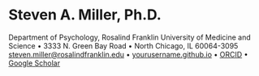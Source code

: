 <html>

<head>
    <meta charset="UTF-8">
    <meta name="viewport" content="width=device-width, initial-scale=1.0">
    <title>Steveb A. Miller, Ph.D.</title>
</head>

<body>    
    <h1>Steven A. Miller, Ph.D.</h1>
    <div class="contact-info">
        <p>
            Department of Psychology, Rosalind Franklin University of Medicine and Science • 3333 N. Green Bay Road • North Chicago, IL 60064-3095<br>
            <a href="mailto:steven.miller@rosalindfranklin.edu">steven.miller@rosalindfranklin.edu</a> • 
            <a href="https://yourusername.github.io">yourusername.github.io</a> • 
            <a href="https://orcid.org/0000-0001-6687-776X">ORCID</a> • 
            <a href="https://scholar.google.com/citations?user=ggne6LkAAAAJ&hl=en">Google Scholar</a>
        </p>

</body>
</html>
